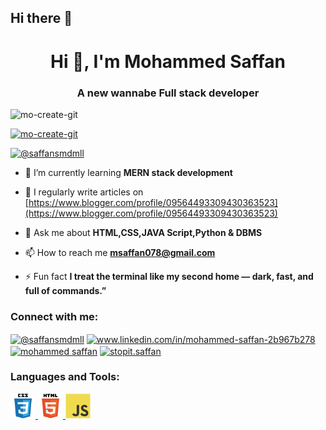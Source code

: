 ## Hi there 👋
<h1 align="center">Hi 👋, I'm Mohammed Saffan</h1>
<h3 align="center">A new wannabe Full stack developer</h3>

<p align="left"> <img src="https://komarev.com/ghpvc/?username=mo-create-git&label=Profile%20views&color=0e75b6&style=flat" alt="mo-create-git" /> </p>

<p align="left"> <a href="https://github.com/ryo-ma/github-profile-trophy"><img src="https://github-profile-trophy.vercel.app/?username=mo-create-git" alt="mo-create-git" /></a> </p>

<p align="left"> <a href="https://twitter.com/@saffansmdmll" target="blank"><img src="https://img.shields.io/twitter/follow/@saffansmdmll?logo=twitter&style=for-the-badge" alt="@saffansmdmll" /></a> </p>

- 🌱 I’m currently learning **MERN stack development**

- 📝 I regularly write articles on [https://www.blogger.com/profile/09564493309430363523](https://www.blogger.com/profile/09564493309430363523)

- 💬 Ask me about **HTML,CSS,JAVA Script,Python & DBMS**

- 📫 How to reach me **msaffan078@gmail.com**

- ⚡ Fun fact **I treat the terminal like my second home — dark, fast, and full of commands.”**

<h3 align="left">Connect with me:</h3>
<p align="left">
<a href="https://twitter.com/@saffansmdmll" target="blank"><img align="center" src="https://raw.githubusercontent.com/rahuldkjain/github-profile-readme-generator/master/src/images/icons/Social/twitter.svg" alt="@saffansmdmll" height="30" width="40" /></a>
<a href="https://linkedin.com/in/www.linkedin.com/in/mohammed-saffan-2b967b278" target="blank"><img align="center" src="https://raw.githubusercontent.com/rahuldkjain/github-profile-readme-generator/master/src/images/icons/Social/linked-in-alt.svg" alt="www.linkedin.com/in/mohammed-saffan-2b967b278" height="30" width="40" /></a>
<a href="https://fb.com/mohammed saffan" target="blank"><img align="center" src="https://raw.githubusercontent.com/rahuldkjain/github-profile-readme-generator/master/src/images/icons/Social/facebook.svg" alt="mohammed saffan" height="30" width="40" /></a>
<a href="https://instagram.com/stopit.saffan" target="blank"><img align="center" src="https://raw.githubusercontent.com/rahuldkjain/github-profile-readme-generator/master/src/images/icons/Social/instagram.svg" alt="stopit.saffan" height="30" width="40" /></a>
</p>

<h3 align="left">Languages and Tools:</h3>
<p align="left"> <a href="https://www.w3schools.com/css/" target="_blank" rel="noreferrer"> <img src="https://raw.githubusercontent.com/devicons/devicon/master/icons/css3/css3-original-wordmark.svg" alt="css3" width="40" height="40"/> </a> <a href="https://www.w3.org/html/" target="_blank" rel="noreferrer"> <img src="https://raw.githubusercontent.com/devicons/devicon/master/icons/html5/html5-original-wordmark.svg" alt="html5" width="40" height="40"/> </a> <a href="https://developer.mozilla.org/en-US/docs/Web/JavaScript" target="_blank" rel="noreferrer"> <img src="https://raw.githubusercontent.com/devicons/devicon/master/icons/javascript/javascript-original.svg" alt="javascript" width="40" height="40"/> </a> </p>

<!--
**Mo-create-git/Mo-create-git** is a ✨ _special_ ✨ repository because its `README.md` (this file) appears on your GitHub profile.

Here are some ideas to get you started:

- 🔭 I’m currently working on ...
- 🌱 I’m currently learning ...
- 👯 I’m looking to collaborate on ...
- 🤔 I’m looking for help with ...
- 💬 Ask me about ...
- 📫 How to reach me: ...
- 😄 Pronouns: ...
- ⚡ Fun fact: ...
-->
